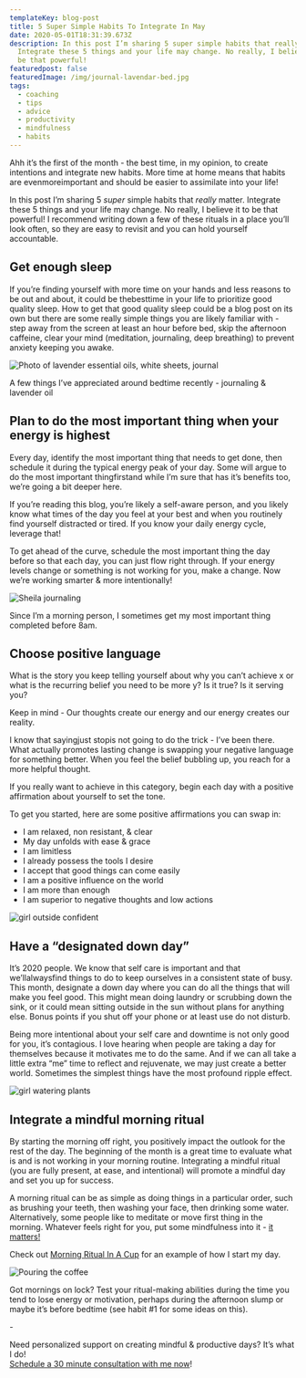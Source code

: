 ```yaml
---
templateKey: blog-post
title: 5 Super Simple Habits To Integrate In May
date: 2020-05-01T18:31:39.673Z
description: In this post I’m sharing 5 super simple habits that really matter.
  Integrate these 5 things and your life may change. No really, I believe it to
  be that powerful!
featuredpost: false
featuredImage: /img/journal-lavendar-bed.jpg
tags:
  - coaching
  - tips
  - advice
  - productivity
  - mindfulness
  - habits
---
```


Ahh it’s the first of the month - the best time, in my opinion, to create intentions and integrate new habits. More time at home means that habits are evenmoreimportant and should be easier to assimilate into your life!

In this post I’m sharing 5 _super_ simple habits that _really_ matter. Integrate these 5 things and your life may change. No really, I believe it to be that powerful! I recommend writing down a few of these rituals in a place you’ll look often, so they are easy to revisit and you can hold yourself accountable.

## Get enough sleep

If you’re finding yourself with more time on your hands and less reasons to be out and about, it could be thebesttime in your life to prioritize good quality sleep. How to get that good quality sleep could be a blog post on its own but there are some really simple things you are likely familiar with - step away from the screen at least an hour before bed, skip the afternoon caffeine, clear your mind (meditation, journaling, deep breathing) to prevent anxiety keeping you awake.

![Photo of lavender essential oils, white sheets, journal](/img/journal-lavendar-bed.jpg "Journal & lavendar essential oil")

A few things I’ve appreciated around bedtime recently - journaling & lavender oil

## Plan to do the most important thing when your energy is highest

Every day, identify the most important thing that needs to get done, then schedule it during the typical energy peak of your day. Some will argue to do the most important thingfirstand while I’m sure that has it’s benefits too, we’re going a bit deeper here.

If you’re reading this blog, you’re likely a self-aware person, and you likely know what times of the day you feel at your best and when you routinely find yourself distracted or tired. If you know your daily energy cycle, leverage that!

To get ahead of the curve, schedule the most important thing the day before so that each day, you can just flow right through. If your energy levels change or something is not working for you, make a change. Now we’re working smarter & more intentionally!

![Sheila journaling](/img/sheila-anne-life-coaching.jpg "Writing in journal in the morning")

Since I’m a morning person, I sometimes get my most important thing completed before 8am.

## Choose positive language

What is the story you keep telling yourself about why you can’t achieve x or what is the recurring belief you need to be more y? Is it true? Is it serving you?

Keep in mind - Our thoughts create our energy and our energy creates our reality.

I know that sayingjust stopis not going to do the trick - I’ve been there. What actually promotes lasting change is swapping your negative language for something better. When you feel the belief bubbling up, you reach for a more helpful thought.

If you really want to achieve in this category, begin each day with a positive affirmation about yourself to set the tone.

To get you started, here are some positive affirmations you can swap in:

- I am relaxed, non resistant, & clear
- My day unfolds with ease & grace
- I am limitless
- I already possess the tools I desire
- I accept that good things can come easily
- I am a positive influence on the world
- I am more than enough
- I am superior to negative thoughts and low actions

![girl outside confident](/img/girl-sunglasses-outside.jpg "fill up your cup with confidence")

## Have a “designated down day”

It’s 2020 people. We know that self care is important and that we’llalwaysfind things to do to keep ourselves in a consistent state of busy. This month, designate a down day where you can do all the things that will make you feel good. This might mean doing laundry or scrubbing down the sink, or it could mean sitting outside in the sun without plans for anything else. Bonus points if you shut off your phone or at least use do not disturb.

Being more intentional about your self care and downtime is not only good for you, it’s contagious. I love hearing when people are taking a day for themselves because it motivates me to do the same. And if we can all take a little extra “me” time to reflect and rejuvenate, we may just create a better world. Sometimes the simplest things have the most profound ripple effect.

![girl watering plants](/img/girl-watering-plants.jpg "Taking care of the plants, taking care of me")

## Integrate a mindful morning ritual

By starting the morning off right, you positively impact the outlook for the rest of the day. The beginning of the month is a great time to evaluate what is and is not working in your morning routine. Integrating a mindful ritual (you are fully present, at ease, and intentional) will promote a mindful day and set you up for success.

A morning ritual can be as simple as doing things in a particular order, such as brushing your teeth, then washing your face, then drinking some water. Alternatively, some people like to meditate or move first thing in the morning. Whatever feels right for you, put some mindfulness into it - [it matters!](https://www.forbes.com/sites/alicegwalton/2018/06/21/marrying-mindfulness-with-movement-reduces-stress-boosts-mood/#13bcd552262a)

Check out [Morning Ritual In A Cup](https://www.sheilaanne.com/writing-desk/2020-04-29-morning-ritual-in-a-cup/) for an example of how I start my day.

![Pouring the coffee](/img/pouring-the-coffee.jpg "Morning coffee ritual")

Got mornings on lock? Test your ritual-making abilities during the time you tend to lose energy or motivation, perhaps during the afternoon slump or maybe it’s before bedtime (see habit #1 for some ideas on this).

\-

Need personalized support on creating mindful & productive days? It’s what I do! \
[Schedule a 30 minute consultation with me now](https://square.site/book/T2G1BPTFKKDBJ/sheila-anne)!
